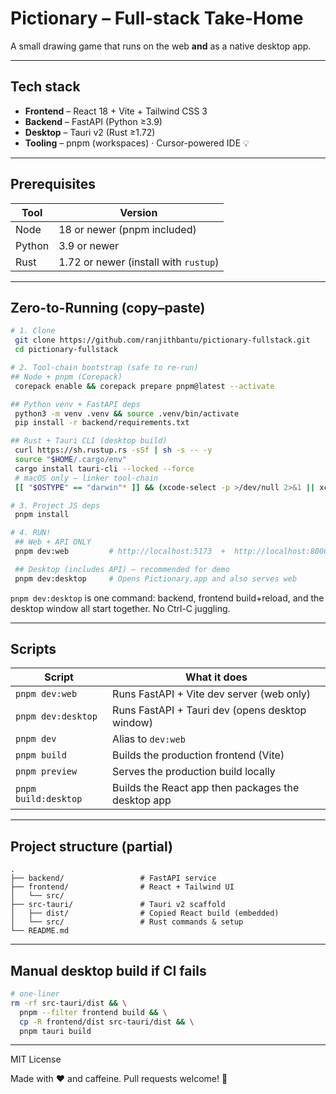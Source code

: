 # Pictionary – Full-stack Take-Home

A small drawing game that runs on the web **and** as a native desktop app.

---

## Tech stack

* **Frontend** – React 18 + Vite + Tailwind CSS 3
* **Backend** – FastAPI (Python ≥3.9)
* **Desktop** – Tauri v2 (Rust ≥1.72)
* **Tooling** – pnpm (workspaces) · Cursor-powered IDE 💡

---

## Prerequisites

| Tool | Version |
|------|---------|
| Node | 18 or newer (pnpm included) |
| Python | 3.9 or newer |
| Rust | 1.72 or newer (install with `rustup`) |

---

## Zero-to-Running (copy–paste)

```bash
# 1. Clone
 git clone https://github.com/ranjithbantu/pictionary-fullstack.git
 cd pictionary-fullstack

# 2. Tool-chain bootstrap (safe to re-run)
## Node + pnpm (Corepack)
 corepack enable && corepack prepare pnpm@latest --activate

## Python venv + FastAPI deps
 python3 -m venv .venv && source .venv/bin/activate
 pip install -r backend/requirements.txt

## Rust + Tauri CLI (desktop build)
 curl https://sh.rustup.rs -sSf | sh -s -- -y
 source "$HOME/.cargo/env"
 cargo install tauri-cli --locked --force
 # macOS only – linker tool-chain
 [[ "$OSTYPE" == "darwin"* ]] && (xcode-select -p >/dev/null 2>&1 || xcode-select --install)

# 3. Project JS deps
 pnpm install

# 4. RUN!
 ## Web + API ONLY
 pnpm dev:web         # http://localhost:5173  +  http://localhost:8000/api/word

 ## Desktop (includes API) – recommended for demo
 pnpm dev:desktop     # Opens Pictionary.app and also serves web
```

`pnpm dev:desktop` is one command: backend, frontend build+reload, and the desktop window all start together. No Ctrl-C juggling.

---

## Scripts

| Script | What it does |
|--------|--------------|
| `pnpm dev:web` | Runs FastAPI + Vite dev server (web only) |
| `pnpm dev:desktop` | Runs FastAPI + Tauri dev (opens desktop window) |
| `pnpm dev` | Alias to `dev:web` |
| `pnpm build` | Builds the production frontend (Vite) |
| `pnpm preview` | Serves the production build locally |
| `pnpm build:desktop` | Builds the React app then packages the desktop app |


---

## Project structure (partial)

```
.
├── backend/                 # FastAPI service
├── frontend/                # React + Tailwind UI
│   └── src/
├── src-tauri/               # Tauri v2 scaffold
│   ├── dist/                # Copied React build (embedded)
│   └── src/                 # Rust commands & setup
└── README.md
```

---

## Manual desktop build if CI fails

```bash
# one-liner
rm -rf src-tauri/dist && \
  pnpm --filter frontend build && \
  cp -R frontend/dist src-tauri/dist && \
  pnpm tauri build
```

---

MIT License

Made with ❤️ and caffeine. Pull requests welcome! 🌟 